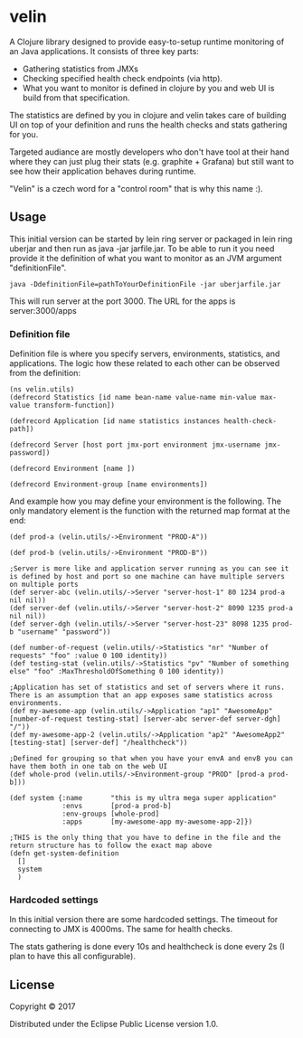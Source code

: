 # velin

A Clojure library designed to provide easy-to-setup runtime monitoring of an Java applications. It consists of three key parts:
- Gathering statistics from JMXs
- Checking specified health check endpoints (via http).
- What you want to monitor is defined in clojure by you and web UI is build from that specification.

The statistics are defined by you in clojure and velin takes care of building UI on top of your definition and runs the health checks and stats gathering for you.

Targeted audiance are mostly developers who don't have tool at their hand where they can just plug their stats (e.g. graphite + Grafana) but still want to see how their application
behaves during runtime.

"Velin" is a czech word for a "control room" that is why this name :).

## Usage

This initial version can be started by lein ring server or packaged in lein ring uberjar and then run as java -jar jarfile.jar. To be able to run it you need provide
it the definition of what you want to monitor as an JVM argument "definitionFile".

```
java -DdefinitionFile=pathToYourDefinitionFile -jar uberjarfile.jar
```
This will run server at the port 3000. The URL for the apps is server:3000/apps


### Definition file
Definition file is where you specify servers, environments, statistics, and applications. The logic how these related to each other can be observed from the definition:
```
(ns velin.utils)
(defrecord Statistics [id name bean-name value-name min-value max-value transform-function])

(defrecord Application [id name statistics instances health-check-path])

(defrecord Server [host port jmx-port environment jmx-username jmx-password])

(defrecord Environment [name ])

(defrecord Environment-group [name environments])
```

And example how you may define your environment is the following. The only mandatory element is the function with the returned map format at the end:

```
(def prod-a (velin.utils/->Environment "PROD-A"))

(def prod-b (velin.utils/->Environment "PROD-B"))

;Server is more like and application server running as you can see it is defined by host and port so one machine can have multiple servers on multiple ports
(def server-abc (velin.utils/->Server "server-host-1" 80 1234 prod-a nil nil))
(def server-def (velin.utils/->Server "server-host-2" 8090 1235 prod-a nil nil))
(def server-dgh (velin.utils/->Server "server-host-23" 8098 1235 prod-b "username" "password"))

(def number-of-request (velin.utils/->Statistics "nr" "Number of requests" "foo" :value 0 100 identity))
(def testing-stat (velin.utils/->Statistics "pv" "Number of something else" "foo" :MaxThresholdOfSomething 0 100 identity))

;Application has set of statistics and set of servers where it runs. There is an assumption that an app exposes same statistics across environments.
(def my-awesome-app (velin.utils/->Application "ap1" "AwesomeApp" [number-of-request testing-stat] [server-abc server-def server-dgh] "/"))
(def my-awesome-app-2 (velin.utils/->Application "ap2" "AwesomeApp2" [testing-stat] [server-def] "/healthcheck"))

;Defined for grouping so that when you have your envA and envB you can have them both in one tab on the web UI
(def whole-prod (velin.utils/->Environment-group "PROD" [prod-a prod-b]))

(def system {:name       "this is my ultra mega super application"
             :envs       [prod-a prod-b]
             :env-groups [whole-prod]
             :apps       [my-awesome-app my-awesome-app-2]})

;THIS is the only thing that you have to define in the file and the return structure has to follow the exact map above
(defn get-system-definition
  []
  system
  )
```

### Hardcoded settings
In this initial version there are some hardcoded settings. The timeout for connecting to JMX is 4000ms. The same for health checks.

The stats gathering is done every 10s and healthcheck is done every 2s (I plan to have this all configurable).


## License

Copyright © 2017

Distributed under the Eclipse Public License version 1.0.

